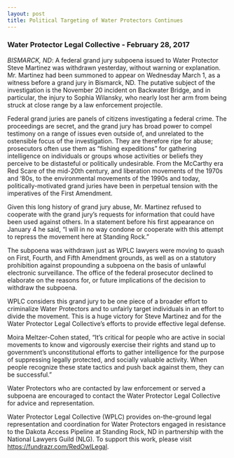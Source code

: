 ```yaml
---
layout: post
title: Political Targeting of Water Protectors Continues
---
```



### Water Protector Legal Collective - February 28, 2017
_BISMARCK, ND_: A federal grand jury subpoena issued to Water Protector Steve Martinez was withdrawn yesterday, without warning or explanation. Mr. Martinez had been summoned to appear on Wednesday March 1, as a witness before a grand jury in Bismarck, ND. The putative subject of the investigation is the November 20 incident on Backwater Bridge, and in particular, the injury to Sophia Wilansky, who nearly lost her arm from being struck at close range by a law enforcement projectile.

Federal grand juries are panels of citizens investigating a federal crime. The proceedings are secret, and the grand jury has broad power to compel testimony on a range of issues even outside of, and unrelated to the ostensible focus of the investigation. They are therefore ripe for abuse; prosecutors often use them as “fishing expeditions” for gathering intelligence on individuals or groups whose activities or beliefs they perceive to be distasteful or politically undesirable. From the McCarthy era Red Scare of the mid-20th century, and liberation movements of the 1970s and ‘80s, to the environmental movements of the 1990s and today, politically-motivated grand juries have been in perpetual tension with the imperatives of the First Amendment.

Given this long history of grand jury abuse, Mr. Martinez refused to cooperate with the grand jury’s requests for information that could have been used against others. In a statement before his first appearance on January 4 he said, “I will in no way condone or cooperate with this attempt to repress the movement here at Standing Rock.”

The subpoena was withdrawn just as WPLC lawyers were moving to quash on First, Fourth, and Fifth Amendment grounds, as well as on a statutory prohibition against propounding a subpoena on the basis of unlawful electronic surveillance. The office of the federal prosecutor declined to elaborate on the reasons for, or future implications of the decision to withdraw the subpoena.

WPLC considers this grand jury to be one piece of a broader effort to criminalize Water Protectors and to unfairly target individuals in an effort to divide the movement. This is a huge victory for Steve Martinez and for the Water Protector Legal Collective’s efforts to provide effective legal defense.

Moira Meltzer-Cohen stated, “It’s critical for people who are active in social movements to know and vigorously exercise their rights and stand up to government’s unconstitutional efforts to gather intelligence for the purpose of suppressing legally protected, and socially valuable activity. When people recognize these state tactics and push back against them, they can be successful.”

Water Protectors who are contacted by law enforcement or served a subpoena are encouraged to contact the Water Protector Legal Collective for advice and representation.

Water Protector Legal Collective (WPLC) provides on-the-ground legal representation and coordination for Water Protectors engaged in resistance to the Dakota Access Pipeline at Standing Rock, ND in partnership with the National Lawyers Guild (NLG). To support this work, please visit https://fundrazr.com/RedOwlLegal.
